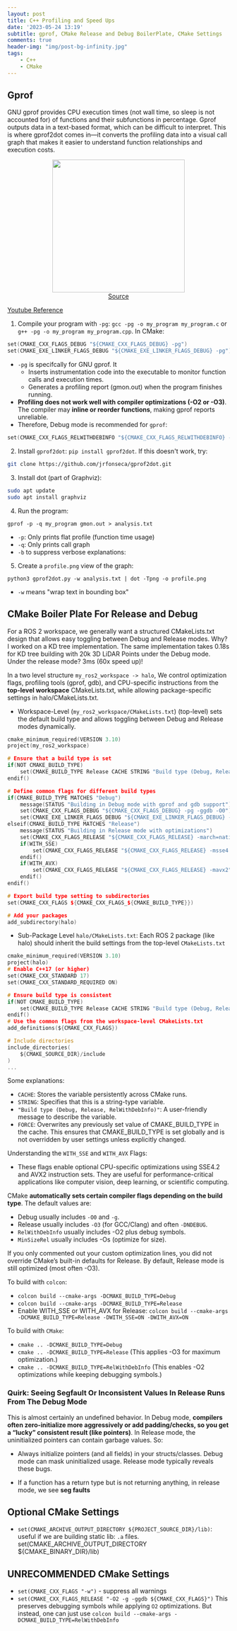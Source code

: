 ```yaml
---
layout: post
title: C++ Profiling and Speed Ups
date: '2023-05-24 13:19'
subtitle: gprof, CMake Release and Debug BoilerPlate, CMake Settings
comments: true
header-img: "img/post-bg-infinity.jpg"
tags:
    - C++
    - CMake
---
```


## Gprof

GNU gprof provides CPU execution times (not wall time, so sleep is not accounted for) of functions and their subfunctions in percentage. Gprof outputs data in a text-based format, which can be difficult to interpret. This is where gprof2dot comes in—it converts the profiling data into a visual call graph that makes it easier to understand function relationships and execution costs.

<div style="text-align: center;">
    <p align="center">
       <figure>
            <img src="https://github.com/user-attachments/assets/9818a9fb-a77c-48c7-a110-4655d8b7f6be" height="300" alt=""/>
            <figcaption><a href="https://codeyarns.com/tech/2013-06-24-how-to-visualize-profiler-output-as-graph-using-gprof2dot.html#gsc.tab=0">Source</a></figcaption>
       </figure>
    </p>
</div>

[Youtube Reference](https://www.youtube.com/watch?v=zbTtVW64R_I)

1. Compile your program with `-pg`: `gcc -pg -o my_program my_program.c` or `g++ -pg -o my_program my_program.cpp`. In CMake:

```c
set(CMAKE_CXX_FLAGS_DEBUG "${CMAKE_CXX_FLAGS_DEBUG} -pg")
set(CMAKE_EXE_LINKER_FLAGS_DEBUG "${CMAKE_EXE_LINKER_FLAGS_DEBUG} -pg")
```

- `-pg` is specifcally for GNU gprof. It
    - Inserts instrumentation code into the executable to monitor function calls and execution times.
    - Generates a profiling report (gmon.out) when the program finishes running.
-  **Profiling does not work well with compiler optimizations (-O2 or -O3)**. The compiler may **inline or reorder functions**, making gprof reports unreliable.
- Therefore, Debug mode is recommended for `gprof`:

```cpp
set(CMAKE_CXX_FLAGS_RELWITHDEBINFO "${CMAKE_CXX_FLAGS_RELWITHDEBINFO} -pg -O2")
```

2. Install `gprof2dot`: `pip install gprof2dot`. If this doesn't work, try:

```bash
git clone https://github.com/jrfonseca/gprof2dot.git
```

3. Install dot (part of Graphviz):

```bash
sudo apt update
sudo apt install graphviz
```

4. Run the program:

```
gprof -p -q my_program gmon.out > analysis.txt
```
- `-p`: Only prints flat profile (function time usage)
- `-q`: Only prints call graph
- `-b` to suppress verbose explanations:

5. Create a `profile.png` view of the graph:

```
python3 gprof2dot.py -w analysis.txt | dot -Tpng -o profile.png
```

- `-w` means "wrap text in bounding box"

## CMake Boiler Plate For Release and Debug

For a ROS 2 workspace, we generally want a structured CMakeLists.txt design that allows easy toggling between Debug and Release modes. Why? I worked on a KD tree implementation. The same implementation takes 0.18s for KD tree building with 20k 3D LiDAR Points under the Debug mode. Under the release mode? 3ms (60x speed up)!

In a two level structure `my_ros2_workspace -> halo`, We control optimization flags, profiling tools (gprof, gdb), and CPU-specific instructions from the **top-level workspace** CMakeLists.txt, while allowing package-specific settings in halo/CMakeLists.txt.

- Workspace-Level (`my_ros2_workspace/CMakeLists.txt`) (top-level) sets the default build type and allows toggling between Debug and Release modes dynamically.

```cpp
cmake_minimum_required(VERSION 3.10)
project(my_ros2_workspace)

# Ensure that a build type is set
if(NOT CMAKE_BUILD_TYPE)
    set(CMAKE_BUILD_TYPE Release CACHE STRING "Build type (Debug, Release, RelWithDebInfo)" FORCE)
endif()

# Define common flags for different build types
if(CMAKE_BUILD_TYPE MATCHES "Debug")
    message(STATUS "Building in Debug mode with gprof and gdb support")
    set(CMAKE_CXX_FLAGS_DEBUG "${CMAKE_CXX_FLAGS_DEBUG} -pg -ggdb -O0")
    set(CMAKE_EXE_LINKER_FLAGS_DEBUG "${CMAKE_EXE_LINKER_FLAGS_DEBUG} -pg")
elseif(CMAKE_BUILD_TYPE MATCHES "Release")
    message(STATUS "Building in Release mode with optimizations")
    set(CMAKE_CXX_FLAGS_RELEASE "${CMAKE_CXX_FLAGS_RELEASE} -march=native -O3")
    if(WITH_SSE)
        set(CMAKE_CXX_FLAGS_RELEASE "${CMAKE_CXX_FLAGS_RELEASE} -msse4.2")
    endif()
    if(WITH_AVX)
        set(CMAKE_CXX_FLAGS_RELEASE "${CMAKE_CXX_FLAGS_RELEASE} -mavx2")
    endif()
endif()

# Export build type setting to subdirectories
set(CMAKE_CXX_FLAGS ${CMAKE_CXX_FLAGS_${CMAKE_BUILD_TYPE}})

# Add your packages
add_subdirectory(halo)
```

- Sub-Package Level `halo/CMakeLists.txt`: Each ROS 2 package (like halo) should inherit the build settings from the top-level `CMakeLists.txt`

```c
cmake_minimum_required(VERSION 3.10)
project(halo)
# Enable C++17 (or higher)
set(CMAKE_CXX_STANDARD 17)
set(CMAKE_CXX_STANDARD_REQUIRED ON)

# Ensure build type is consistent
if(NOT CMAKE_BUILD_TYPE)
    set(CMAKE_BUILD_TYPE Release CACHE STRING "Build type (Debug, Release, RelWithDebInfo)" FORCE)
endif()
# Use the common flags from the workspace-level CMakeLists.txt
add_definitions(${CMAKE_CXX_FLAGS})

# Include directories
include_directories(
    ${CMAKE_SOURCE_DIR}/include
)
...
```

Some explanations:

- `CACHE`: Stores the variable persistently across CMake runs.
- `STRING`: Specifies that this is a string-type variable.
- `"Build type (Debug, Release, RelWithDebInfo)"`: A user-friendly message to describe the variable.
- `FORCE`: Overwrites any previously set value of CMAKE_BUILD_TYPE in the cache. This ensures that CMAKE_BUILD_TYPE is set globally and is not overridden by user settings unless explicitly changed.

Understanding the `WITH_SSE` and `WITH_AVX` Flags:

- These flags enable optional CPU-specific optimizations using SSE4.2 and AVX2 instruction sets. They are useful for performance-critical applications like computer vision, deep learning, or scientific computing.

CMake **automatically sets certain compiler flags depending on the build type**. The default values are:

- Debug usually includes `-O0` and `-g`.
- Release usually includes `-O3` (for GCC/Clang) and often `-DNDEBUG`.
- `RelWithDebInfo` usually includes -O2 plus debug symbols.
- `MinSizeRel` usually includes -Os (optimize for size).

If you only commented out your custom optimization lines, you did not override CMake’s built-in defaults for Release. By default, Release mode is still optimized (most often -O3).

To build with `colcon`:

- `colcon build --cmake-args -DCMAKE_BUILD_TYPE=Debug`
- `colcon build --cmake-args -DCMAKE_BUILD_TYPE=Release`
- Enable WITH_SSE or WITH_AVX for Release: `colcon build --cmake-args -DCMAKE_BUILD_TYPE=Release -DWITH_SSE=ON -DWITH_AVX=ON`


To build with `CMake`:

- `cmake .. -DCMAKE_BUILD_TYPE=Debug`
- `cmake .. -DCMAKE_BUILD_TYPE=Release` (This applies -O3 for maximum optimization.)
- `cmake .. -DCMAKE_BUILD_TYPE=RelWithDebInfo` (This enables -O2 optimizations while keeping debugging symbols.)

### Quirk: Seeing Segfault Or Inconsistent Values In Release Runs From The Debug Mode

This is almost certainly an undefined behavior. In Debug mode, **compilers often zero-initialize more aggressively or add padding/checks, so you get a “lucky” consistent result (like pointers)**. In Release mode, the uninitialized pointers can contain garbage values. So:

- Always initialize pointers (and all fields) in your structs/classes. Debug mode can mask uninitialized usage. Release mode typically reveals these bugs.

- If a function has a return type but is not returning anything, in release mode, we see **seg faults**

## Optional CMake Settings

- `set(CMAKE_ARCHIVE_OUTPUT_DIRECTORY ${PROJECT_SOURCE_DIR}/lib)`: useful if we are building static lib: `.a` files. set(CMAKE_ARCHIVE_OUTPUT_DIRECTORY ${CMAKE_BINARY_DIR}/lib)

## UNRECOMMENDED CMake Settings

- `set(CMAKE_CXX_FLAGS "-w")` - suppress all warnings
- `set(CMAKE_CXX_FLAGS_RELEASE "-O2 -g -ggdb ${CMAKE_CXX_FLAGS}")` This preserves debugging symbols while applying `O2` optimizations. But instead, one can just use `colcon build --cmake-args -DCMAKE_BUILD_TYPE=RelWithDebInfo`
